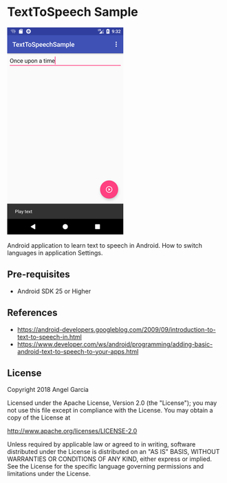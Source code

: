 TextToSpeech Sample
====================

![Scheme](/readmeImages/Screenshot_1521127242.png)

Android application to learn text to speech in Android.
How to switch languages in application Settings.


Pre-requisites
--------------
- Android SDK 25 or Higher


References
-------------
- https://android-developers.googleblog.com/2009/09/introduction-to-text-to-speech-in.html
- https://www.developer.com/ws/android/programming/adding-basic-android-text-to-speech-to-your-apps.html



## License

Copyright 2018 Angel Garcia

Licensed under the Apache License, Version 2.0 (the "License"); you may not use this file except in compliance with the License. You may obtain a copy of the License at

http://www.apache.org/licenses/LICENSE-2.0

Unless required by applicable law or agreed to in writing, software distributed under the License is distributed on an "AS IS" BASIS, WITHOUT WARRANTIES OR CONDITIONS OF ANY KIND, either express or implied. See the License for the specific language governing permissions and limitations under the License.


